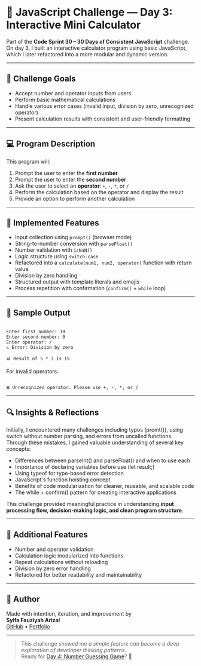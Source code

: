 # 🧮 JavaScript Challenge — Day 3: Interactive Mini Calculator

Part of the **Code Sprint 30 – 30 Days of Consistent JavaScript** challenge.  
On day 3, I built an interactive calculator program using basic JavaScript, which I later refactored into a more modular and dynamic version.

---

## 🎯 Challenge Goals

- Accept number and operator inputs from users
- Perform basic mathematical calculations
- Handle various error cases (invalid input, division by zero, unrecognized operator)
- Present calculation results with consistent and user-friendly formatting

---

## 💻 Program Description

This program will:
1. Prompt the user to enter the **first number**
2. Prompt the user to enter the **second number**
3. Ask the user to select an **operator**: `+`, `-`, `*`, or `/`
4. Perform the calculation based on the operator and display the result
5. Provide an option to perform another calculation

---

## 🧠 Implemented Features

- Input collection using `prompt()` (browser mode)
- String-to-number conversion with `parseFloat()`
- Number validation with `isNaN()`
- Logic structure using `switch-case`
- Refactored into a `calculate(num1, num2, operator)` function with return value
- Division by zero handling
- Structured output with template literals and emojis
- Process repetition with confirmation (`confirm()` + `while` loop)

---

## 🧪 Sample Output

<pre><code>
Enter first number: 10  
Enter second number: 0  
Enter operator: /  
⚠️ Error: Division by zero

📊 Result of 5 * 3 is 15
</code></pre>

For invalid operators:
<pre><code>
❌ Unrecognized operator. Please use +, -, *, or /
</code></pre>

---

## 🔍 Insights & Reflections

Initially, I encountered many challenges including typos (promt()), using switch without number parsing, and errors from uncalled functions. Through these mistakes, I gained valuable understanding of several key concepts:

- Differences between parseInt() and parseFloat() and when to use each
- Importance of declaring variables before use (let result;)
- Using typeof for type-based error detection
- JavaScript's function hoisting concept
- Benefits of code modularization for cleaner, reusable, and scalable code
- The while + confirm() pattern for creating interactive applications

This challenge provided meaningful practice in understanding **input processing flow, decision-making logic, and clean program structure**.

---

## 🔧 Additional Features

- Number and operator validation
- Calculation logic modularized into functions
- Repeat calculations without reloading
- Division by zero error handling
- Refactored for better readability and maintainability

---

## 📌 Author

Made with intention, iteration, and improvement by  
**Syifa Fauziyah Arizal**  
[GitHub](https://github.com/syfaarizal) • [Portfolio](https://syfaarizal.github.io/sicoder-main-portfolio/)

---

> This challenge showed me *a simple feature can become a deep exploration of developer thinking patterns.*  
> Ready for [Day 4: Number Guessing Game](https://github.com/syfaarizal/js-number-guessing-game)? 🎯
